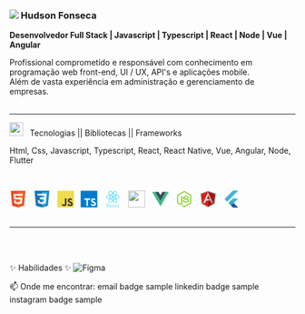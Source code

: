 ### <img src="https://raw.githubusercontent.com/MartinHeinz/MartinHeinz/master/wave.gif" width="30px" /> Hudson Fonseca 

**Desenvolvedor Full Stack | Javascript | Typescript | React | Node | Vue | Angular**

Profissional comprometido e responsável com conhecimento em programação web front-end, UI / UX, API's e aplicações mobile.<br/>
Além de vasta experiência em administração e gerenciamento de empresas.
<br/>
<br/>

---

<img src="https://i.imgur.com/8MXusVC.png" width="24px" height="24px" /> &nbsp; Tecnologias || Bibliotecas || Frameworks

Html, Css, Javascript, Typescript, React, React Native, Vue, Angular, Node, Flutter

<br/>

<img src="https://github.com/devicons/devicon/blob/master/icons/html5/html5-original.svg" width="30px" height="30px" /> &nbsp; <img src="https://github.com/devicons/devicon/blob/master/icons/css3/css3-original.svg" width="30px" height="30px" /> &nbsp; <img src="https://github.com/devicons/devicon/blob/master/icons/javascript/javascript-original.svg" width="30px" height="30px" /> &nbsp;&nbsp;<img src="https://github.com/devicons/devicon/blob/master/icons/typescript/typescript-original.svg" width="30px" height="30px" /> &nbsp; <img src="https://github.com/devicons/devicon/blob/master/icons/react/react-original-wordmark.svg" width="30px" height="30px" /> &nbsp; <img src="https://camo.githubusercontent.com/9a45407f0a2a0c52f76b9458728049eca3ddb60ecec92a43f8cd2af93d253940/68747470733a2f2f7061676570726f2e636f2f626c6f672f77702d636f6e74656e742f75706c6f6164732f323032302f30332f72656163742d6e61746976652d6c6f676f2d333234783337352e706e67" width="30px" height="30px" /> &nbsp; <img src="https://github.com/devicons/devicon/blob/master/icons/vuejs/vuejs-original.svg" width="30px" height="30px" /> &nbsp; <img src="https://github.com/devicons/devicon/blob/master/icons/nodejs/nodejs-original.svg" width="30px" height="30px" /> &nbsp; <img src="https://github.com/devicons/devicon/blob/master/icons/angularjs/angularjs-original.svg" width="30px" height="30px" /> &nbsp; <img src="https://github.com/devicons/devicon/blob/master/icons/flutter/flutter-original.svg" width="30px" height="30px" />
<br/>
<br/>

---
<br />
<br />

✨ Habilidades ✨
![Figma](https://img.shields.io/badge/figma-%23F24E1E.svg?style=for-the-badge&logo=figma&logoColor=white)


📫 Onde me encontrar:
email badge sample linkedin badge sample instagram badge sample 
